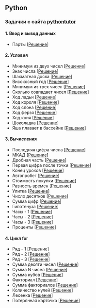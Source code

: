 ## Python
### Задачки с сайта [pythontutor](http://pythontutor.ru)
#### 1. Ввод и вывод данных 
- Парты [[Решение](Exercises_python/Phase_1/1.7.py)]

#### 2. Условия
- Минимум из двух чисел
[[Решение](Exercises_python/Phase_1/2.1.py)]
- Знак числа
[[Решение](Exercises_python/Phase_1/2.2.py)]
- Шахматная доска
[[Решение](Exercises_python/Phase_1/2.3.py)]
- Високосный год
[[Решение](Exercises_python/Phase_1/2.4.py)]
- Минимум из трех чисел
[[Решение](Exercises_python/Phase_1/2.5.py)]
- Сколько совпадает чисел
[[Решение](Exercises_python/Phase_1/2.6.py)]
- Ход ладьи
[[Решение](Exercises_python/Phase_1/2.7.py)]
- Ход короля
[[Решение](Exercises_python/Phase_1/2.8.py)]
- Ход слона
[[Решение](Exercises_python/Phase_1/2.9.py)]
- Ход ферзя
[[Решение](Exercises_python/Phase_1/2.10.py)]
- Ход коня
[[Решение](Exercises_python/Phase_1/2.11.py)]
- Шоколадка
[[Решение](Exercises_python/Phase_1/2.12.py)]
- Яша плавает в бассейне
[[Решение](Exercises_python/Phase_1/2.13.py)]
  
#### 3. Вычисления
- Последняя цифра числа
[[Решение](Exercises_python/Phase_1/3.1.py)]
- МКАД
[[Решение](Exercises_python/Phase_1/3.2.py)]
- Дробная часть
[[Решение](Exercises_python/Phase_1/3.3.py)]
- Первая цифра после точки
[[Решение](Exercises_python/Phase_1/3.4.py)]
- Конец уроков
[[Решение](Exercises_python/Phase_1/3.5.py)]
- Автопробег
[[Решение](Exercises_python/Phase_1/3.6.py)]
- Стоимость покупки
[[Решение](Exercises_python/Phase_1/3.7.py)]
- Разность времен
[[Решение](Exercises_python/Phase_1/3.8.py)]
- Улитка
[[Решение](Exercises_python/Phase_1/3.9.py)]
- Число десятков
[[Решение](Exercises_python/Phase_1/3.10.py)]
- Сумма цифр
[[Решение](Exercises_python/Phase_1/3.11.py)]
- Гипотенуза
[[Решение](Exercises_python/Phase_1/3.12.py)]
- Часы - 1
[[Решение](Exercises_python/Phase_1/3.13.py)]
- Часы - 2
[[Решение](Exercises_python/Phase_1/3.14.py)]
- Часы - 3
[[Решение](Exercises_python/Phase_1/3.15.py)]
- Проценты
[[Решение](Exercises_python/Phase_1/3.16.py)]
  
#### 4. Цикл for
- Ряд - 1
[[Решение](Exercises_python/Phase_1/4.1.py)]
- Ряд - 2
[[Решение](Exercises_python/Phase_1/4.2.py)]
- Ряд - 3
[[Решение](Exercises_python/Phase_1/4.3.py)]
- Сумма десяти чисел
[[Решение](Exercises_python/Phase_1/4.4.py)]
- Сумма N чисел 
[[Решение](Exercises_python/Phase_1/4.5.py)]
- Сумма кубов 
[[Решение](Exercises_python/Phase_1/4.6.py)]
- Факториал 
[[Решение](Exercises_python/Phase_1/4.7.py)]
- Сумма факториалов 
[[Решение](Exercises_python/Phase_1/4.8.py)]
- Количество нулей
[[Решение](Exercises_python/Phase_1/4.9.py)]
- Лесенка 
[[Решение](Exercises_python/Phase_1/4.10.py)]
- Потерянная карточка
[[Решение](Exercises_python/Phase_1/4.11.py)]
